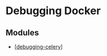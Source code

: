 # Debugging Docker

Modules
---

- [[debugging-celery]]

[//begin]: # "Autogenerated link references for markdown compatibility"
[debugging-celery]: debugging-celery.md "Debugging Celery"
[//end]: # "Autogenerated link references"